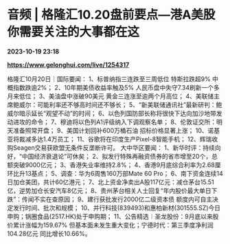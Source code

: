 # 音频 | 格隆汇10.20盘前要点—港A美股你需要关注的大事都在这

**2023-10-19 23:18**

**https://www.gelonghui.com/live/1254317**

格隆汇10月20日｜国际要闻： 1、标普纳指三连跌至三周低位 特斯拉跌超9% 中概指数跌逾2%； 2、10年期美债收益率触及5% 人民币盘中失守7.34刷新一个多月来低位； 3、美油盘中涨破90美元 黄金三连涨至逾两个月高位； 4、美联储主席鲍威尔：可能利率还不够高时间还不够长； 5、“新美联储通讯社”最新研判：鲍威尔暗示延长“观望不动”的时间； 6、以色列国防部长称将很快下达向加沙地带发动进攻的命令； 7、穆迪将以色列A1评级纳入下调观察名单； 8、伦敦证交所：明天准备照常开盘； 9、美国计划回补600万桶石油 招标价格显著上涨； 10、诺基亚将裁减多达1.4万员工； 11、谷歌将在印度生产Pixel-8智能手机； 12、辉瑞收购Seagen交易获欧盟无条件反垄断许可。 大中华区要闻： 1、新华时评：持续向好，“中国经济衰退论”可休矣； 2、拟发行特殊再融资债券的省市增至20个，总额突破9000亿元； 3、香港失业率维持2.8%； 4、香港9月底综合利率为2.68厘 环比升13基点； 5、调查：华为6周售160万部Mate 60 Pro； 6、南下资金连续14日加仓美团，共计60亿港元； 7、北上资金净卖出A股117亿元：减仓茅台15.51亿，逆势加仓长安汽车8亿元； 8、贵州茅台相关人士回复“年内股价最大单日下跌”：传闻不实在查原因； 9、建行获批发行2000亿二级资本债 额度内可自主决定发行时间、批次和规模； 10、并行科技(839493)和惠柏新材(301555.SZ)今日申购；锅圈食品(2517.HK)处于申购期； 11、公告精选︱圣龙股份：9月底以来股价累计涨幅为159.67% 但基本面未发生重大变化；宁德时代：第三季度净利润104.28亿元 同比增长10.66%。